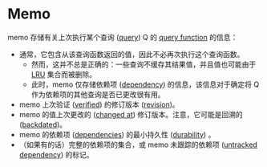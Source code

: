 <!-- master#68cb5e9 --->

# Memo

memo 存储有关上次执行某个查询 ([query]) Q 的 [query function] 的信息：

* 通常，它包含从该查询函数返回的值，因此不必再次执行这个查询函数。
  * 然而，这并不总是正确的：一些查询不缓存其结果值，并且值也可能由于 [LRU] 集合而被删除。
  * 此时，memo 仅存储依赖项 ([dependency]) 的信息，该信息对于确定将 Q 作为依赖项的其他查询是否已更改很有用。
* memo 上次验证 ([verified]) 的修订版本 ([revision])。
* memo 的值上次更改的 ([changed at]) 修订版本。注意，它可能是回溯的 ([backdated])。
* memo 的依赖项 ([dependencies]) 的最小持久性 ([durability]) 。
* （如果有的话）完整的依赖项的集合，或 memo 未跟踪的依赖项 ([untracked dependency]) 的标记。

[revision]: ./revision.md
[backdated]: ./backdate.md
[dependencies]: ./dependency.md
[dependency]: ./dependency.md
[durability]: ./durability.md
[untracked dependency]: ./untracked.md
[verified]: ./verified.md
[query]: ./query.md
[query function]: ./query_function.md
[changed at]: ./changed_at.md
[LRU]: ./LRU.md
